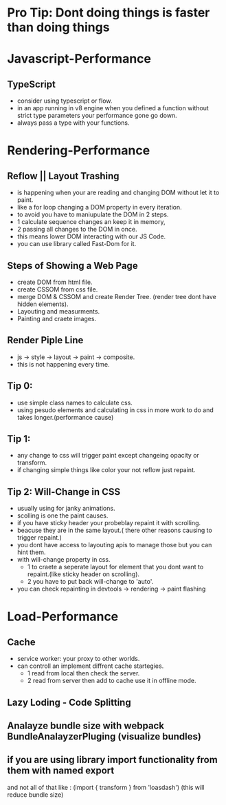 # Pro Tip:  __Dont doing things is faster than doing things__

# Javascript-Performance
## TypeScript

 - consider using typescript or flow.
 - in an app running in v8 engine when you defined a function without strict type parameters your performance gone go down.
 - always pass a type with your functions.

# Rendering-Performance
## Reflow || Layout Trashing

- is happening when your are reading and changing DOM without let it to paint.
- like a for loop changing a DOM property in every iteration.
- to avoid you have to maniupulate the DOM in 2 steps.
- 1 calculate sequence changes an keep it in memory,
- 2 passing all changes to the DOM in once.
- this means lower DOM interacting with our JS Code.
- you can use library called Fast-Dom for it.


## Steps of Showing a Web Page

 - create DOM from html file.
 - create CSSOM from css file.
 - merge DOM & CSSOM and create Render Tree. (render tree dont have hidden elements).
 - Layouting and measurments.
 - Painting and craete images.

## Render Piple Line
 - js -> style -> layout -> paint -> composite.
 - this is not happening every time.

## Tip 0:
 - use simple class names to calculate css.
 - using pesudo elements and calculating in css in more work to do and takes longer.(performance cause)


## Tip 1:
 - any change to css will trigger paint except changeing opacity or transform.
 - if changing simple things like color your not reflow just repaint.

## Tip 2: Will-Change in CSS
 - usually using for janky animations.
 - scolling is one the paint causes.
 - if you have sticky header your probeblay repaint it with scrolling.
 - beacuse they are in the same layout.( there other reasons causing to trigger repaint.)
 - you dont have access to layouting apis to manage those but you can hint them.
 - with will-change property in css.
   - 1 to craete a seperate layout for element that you dont want to repaint.(like sticky header on scrolling).
   - 2 you have to put back will-change to 'auto'.
 - you can check repainting in devtools -> rendering -> paint flashing


# Load-Performance

## Cache
 - service worker: your proxy to other worlds.
 - can controll an implement diffrent cache startegies.
    - 1 read from local then check the server.
    - 2 read from server then add to cache use it in offline mode.
## Lazy Loding - Code Splitting
## Analayze bundle size with webpack BundleAnalayzerPluging (visualize bundles)
## if you are using library import functionality from them with named export
and not all of that like :  (import { transform } from 'loasdash') (this will reduce bundle size)
